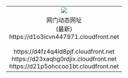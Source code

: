 ﻿<table>
  <tr></tr>
  <tr><td colspan=2 align=center><img src="https://d1o3icvn447971.cloudfront.net/Up/oGate.jpg" /></td></tr>
  <tr><td colspan=2 align=center>网门动态网址<br/>(最新)
<br>https://d1o3icvn447971.cloudfront.net
<br/>
<br>https://d4fz4q4ld8pjf.cloudfront.net
<br>https://d23xaqhg0rdjix.cloudfront.net
<br>https://d21p5ohccoo1bt.cloudfront.net
    </td>
  </tr>
</table>
